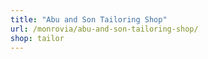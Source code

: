 ```yaml
---
title: "Abu and Son Tailoring Shop"
url: /monrovia/abu-and-son-tailoring-shop/
shop: tailor
---
```

